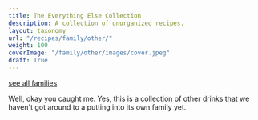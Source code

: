 ```yaml
---
title: The Everything Else Collection
description: A collection of unorganized recipes.
layout: taxonomy
url: "/recipes/family/other/"
weight: 100
coverImage: "/family/other/images/cover.jpeg"
draft: True
---
```


<a href="/recipes/family/" class="badge bg-success text-light text-decoration-none">see all families</a> 

Well, okay you caught me.  Yes, this is a collection of other drinks that we haven't got around to a putting into its own family yet. 
